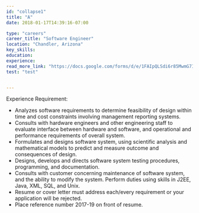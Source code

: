 ```yaml
---
id: "collapse1"
title: "A"
date: 2018-01-17T14:39:16-07:00

type: "careers"
career_title: "Software Engineer"
location: "Chandler, Arizona"
key_skills: 
education: 
experience: 
read_more_link: "https://docs.google.com/forms/d/e/1FAIpQLSdi6r85MwmG7IC9Gdng13eufbXKIvwWdlX_8GSpj1jNMWdpgg/viewform"
test: "test"


---
```


Experience Requirement:

  - Analyzes software requirements to determine feasibility of design within time and cost constraints involving management reporting systems.
  - Consults with hardware engineers and other engineering staff to evaluate interface between hardware and software, and operational and performance requirements of overall system.
  - Formulates and designs software system, using scientific analysis and mathematical models to predict and measure outcome and consequences of design. 
  - Designs, develops and directs software system testing procedures, programming, and documentation.
  - Consults with customer concerning maintenance of software system, and the ability to modify the system. Perform duties using skills in J2EE, Java, XML, SQL, and Unix.
  - Resume or cover letter must address each/every requirement or your application will be rejected. 
  - Place reference number 2017-19 on front of resume.
